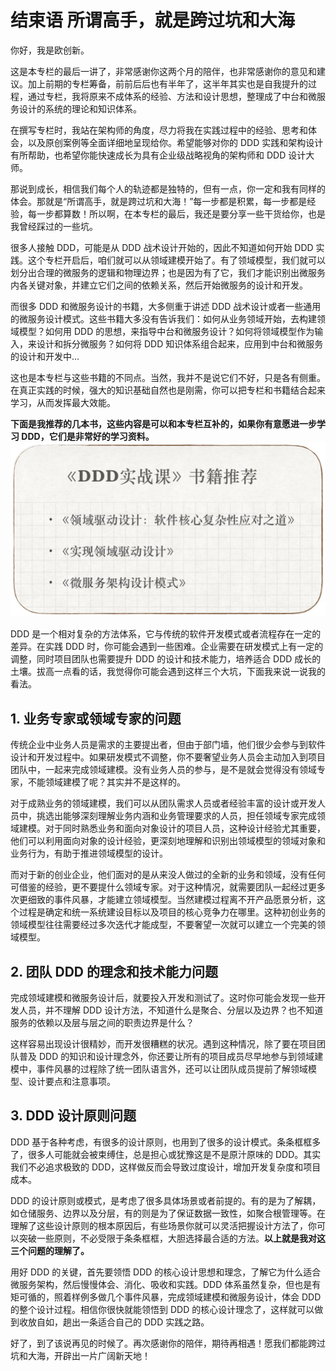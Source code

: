 # 结束语 所谓高手，就是跨过坑和大海

你好，我是欧创新。

这是本专栏的最后一讲了，非常感谢你这两个月的陪伴，也非常感谢你的意见和建议。加上前期的专栏筹备，前前后后也有半年了，这半年其实也是自我提升的过程，通过专栏，我将原来不成体系的经验、方法和设计思想，整理成了中台和微服务设计的系统的理论和知识体系。

在撰写专栏时，我站在架构师的角度，尽力将我在实践过程中的经验、思考和体会，以及原创案例等全面详细地呈现给你。希望能够对你的 DDD 实践和架构设计有所帮助，也希望你能快速成长为具有企业级战略视角的架构师和 DDD 设计大师。

那说到成长，相信我们每个人的轨迹都是独特的，但有一点，你一定和我有同样的体会。那就是“所谓高手，就是跨过坑和大海！”每一步都是积累，每一步都是经验，每一步都算数！所以啊，在本专栏的最后，我还是要分享一些干货给你，也是我曾经踩过的一些坑。

很多人接触 DDD，可能是从 DDD 战术设计开始的，因此不知道如何开始 DDD 实践。这个专栏开启后，咱们就可以从领域建模开始了。有了领域模型，我们就可以划分出合理的微服务的逻辑和物理边界；也是因为有了它，我们才能识别出微服务内各关键对象，并建立它们之间的依赖关系，然后开始微服务的设计和开发。

而很多 DDD 和微服务设计的书籍，大多侧重于讲述 DDD 战术设计或者一些通用的微服务设计模式。这些书籍大多没有告诉我们：如何从业务领域开始，去构建领域模型？如何用 DDD 的思想，来指导中台和微服务设计？如何将领域模型作为输入，来设计和拆分微服务？如何将 DDD 知识体系组合起来，应用到中台和微服务的设计和开发中…

这也是本专栏与这些书籍的不同点。当然，我并不是说它们不好，只是各有侧重。在真正实践的时候，强大的知识基础自然也是刚需，你可以把专栏和书籍结合起来学习，从而发挥最大效能。

**下面是我推荐的几本书，这些内容是可以和本专栏互补的，如果你有意愿进一步学习 DDD，它们是非常好的学习资料。**![img](assets/8a90eb7bb3a80baa917cef282b7ff042.jpg)

DDD 是一个相对复杂的方法体系，它与传统的软件开发模式或者流程存在一定的差异。在实践 DDD 时，你可能会遇到一些困难。企业需要在研发模式上有一定的调整，同时项目团队也需要提升 DDD 的设计和技术能力，培养适合 DDD 成长的土壤。拔高一点看的话，我觉得你可能会遇到这样三个大坑，下面我来说一说我的看法。

## 1. 业务专家或领域专家的问题

传统企业中业务人员是需求的主要提出者，但由于部门墙，他们很少会参与到软件设计和开发过程中。如果研发模式不调整，你不要奢望业务人员会主动加入到项目团队中，一起来完成领域建模。没有业务人员的参与，是不是就会觉得没有领域专家，不能领域建模了呢？其实并不是这样的。

对于成熟业务的领域建模，我们可以从团队需求人员或者经验丰富的设计或开发人员中，挑选出能够深刻理解业务内涵和业务管理要求的人员，担任领域专家完成领域建模。对于同时熟悉业务和面向对象设计的项目人员，这种设计经验尤其重要，他们可以利用面向对象的设计经验，更深刻地理解和识别出领域模型的领域对象和业务行为，有助于推进领域模型的设计。

而对于新的创业企业，他们面对的是从来没人做过的全新的业务和领域，没有任何可借鉴的经验，更不要提什么领域专家。对于这种情况，就需要团队一起经过更多次更细致的事件风暴，才能建立领域模型。当然建模过程离不开产品愿景分析，这个过程是确定和统一系统建设目标以及项目的核心竞争力在哪里。这种初创业务的领域模型往往需要经过多次迭代才能成型，不要奢望一次就可以建立一个完美的领域模型。

## 2. 团队 DDD 的理念和技术能力问题

完成领域建模和微服务设计后，就要投入开发和测试了。这时你可能会发现一些开发人员，并不理解 DDD 设计方法，不知道什么是聚合、分层以及边界？也不知道服务的依赖以及层与层之间的职责边界是什么？

这样容易出现设计很精妙，而开发很糟糕的状况。遇到这种情况，除了要在项目团队普及 DDD 的知识和设计理念外，你还要让所有的项目成员尽早地参与到领域建模中，事件风暴的过程除了统一团队语言外，还可以让团队成员提前了解领域模型、设计要点和注意事项。

## 3. DDD 设计原则问题

DDD 基于各种考虑，有很多的设计原则，也用到了很多的设计模式。条条框框多了，很多人可能就会被束缚住，总是担心或犹豫这是不是原汁原味的 DDD。其实我们不必追求极致的 DDD，这样做反而会导致过度设计，增加开发复杂度和项目成本。

DDD 的设计原则或模式，是考虑了很多具体场景或者前提的。有的是为了解耦，如仓储服务、边界以及分层，有的则是为了保证数据一致性，如聚合根管理等。在理解了这些设计原则的根本原因后，有些场景你就可以灵活把握设计方法了，你可以突破一些原则，不必受限于条条框框，大胆选择最合适的方法。**以上就是我对这三个问题的理解了。**

用好 DDD 的关键，首先要领悟 DDD 的核心设计思想和理念，了解它为什么适合微服务架构，然后慢慢体会、消化、吸收和实践。DDD 体系虽然复杂，但也是有矩可循的，照着样例多做几个事件风暴，完成领域建模和微服务设计，体会 DDD 的整个设计过程。相信你很快就能领悟到 DDD 的核心设计理念了，这样就可以做到收放自如，趟出一条适合自己的 DDD 实践之路。

好了，到了该说再见的时候了。再次感谢你的陪伴，期待再相遇！愿我们都能跨过坑和大海，开辟出一片广阔新天地！
